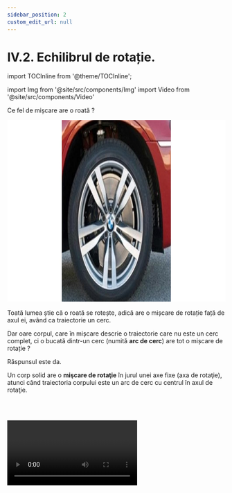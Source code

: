 ```yaml
---
sidebar_position: 2
custom_edit_url: null
---
```


# IV.2. Echilibrul de rotație.


import TOCInline from '@theme/TOCInline';

<TOCInline toc={toc} />


import Img from '@site/src/components/Img'
import Video from '@site/src/components/Video'




Ce fel de mișcare are o roată ?

<Img className="img-responsive4" src="fizica/clasa7/capitolul4/4_2_Poza1_RoataBMW_vers2.jpg" width="1000" height="419" />


Toată lumea știe că o roată se rotește, adică are o mișcare de rotație față de axul ei, având ca traiectorie un cerc. 


Dar oare corpul, care în mișcare descrie o traiectorie care nu este un cerc complet, ci o bucată dintr-un cerc (numită **arc de cerc**) are tot o mișcare de rotație ? 

Răspunsul este da.


<div class="alert alert--primary" role="alert">

Un corp solid are o **mişcare de rotaţie** în jurul unei axe fixe (axa de rotaţie), atunci când traiectoria corpului este un arc de cerc cu centrul în axul de rotaţie.

</div>


<br></br>

<Video src="https://www.youtube.com/embed/aKqADVMDFIg" />

<br></br>
<br></br>





<div class="alert alert--info" role="alert">


**Exemple de corpuri în mișcare de rotație:**

- Pirueta unui patinator

<Video src="https://www.youtube.com/embed/i9UeJIkLwg0" />


<br></br>
<br></br>


- **Deschiderea și închiderea ușilor și ferestrelor față de balamale.**

<Img className="img-responsive4" src="fizica/clasa7/capitolul4/4_2_Poza1bis_ExempleDeCorpuriInMiscareDeRotatie_0_UsaDeschisa_vers2.jpg" width="1000" height="534" />

<br></br>
<br></br>



- **Deschiderea unei uși prin rotirea clanței sau a cheii în broască.**

<Img className="img-responsive4" src="fizica/clasa7/capitolul4/4_2_Poza2_ExempleDeCorpuriInMiscareDeRotatie_1_CheiInBroasca_vers2.jpg" width="1000" height="466" />

<br></br>
<br></br>



- **Înșurubarea unui șurub cu șurubelnița.**

<Img className="img-responsive4" src="fizica/clasa7/capitolul4/4_2_Poza3_ExempleDeCorpuriInMiscareDeRotatie_2_InsurubareSurub_vers2.jpg" width="1000" height="310" />

<br></br>
<br></br>



- **Mișcarea tirbușonului față de axa de rotație.**

<Img className="img-responsive4" src="fizica/clasa7/capitolul4/4_2_Poza4_ExempleDeCorpuriInMiscareDeRotatie_3_Tirbuson_vers2.jpg" width="1000" height="452" />

<br></br>
<br></br>


- **Mișcarea unui robinet.**

<Img className="img-responsive4" src="fizica/clasa7/capitolul4/4_2_Poza5_ExempleDeCorpuriInMiscareDeRotatie_4_Robinet_vers2.jpg" width="1000" height="409" />

<br></br>
<br></br>


- **Mișcarea acelor de ceas sau a acului busolei.**

<Img className="img-responsive4" src="fizica/clasa7/capitolul4/4_2_Poza6_ExempleDeCorpuriInMiscareDeRotatie_5_AceCeas_vers2.jpg" width="1000" height="418" />

<br></br>
<br></br>


- **Deschiderea unei cărți prin mișcarea coperții sau când dăm o pagina.**

<Img className="img-responsive4" src="fizica/clasa7/capitolul4/4_2_Poza7_ExempleDeCorpuriInMiscareDeRotatie_6_DatulPaginilor_vers2.jpg" width="1000" height="528" />

<br></br>
<br></br>


- **Mișcarea unui leagăn (balansoar) față de bara de fixare.**


<Img className="img-responsive4" src="fizica/clasa7/capitolul4/4_2_Poza8_ExempleDeCorpuriInMiscareDeRotatie_7_Balansoar_vers2.jpg" width="1000" height="465"/>


<br></br>
<br></br>






- **Mișcarea Pământului în jurul propriei axe și în jurul Soarelui.**


**Why can't we feel the Earth's rotation?**

We do not feel the rotation of the Earth around its own axis, because our planet has a uniform motion (a constant speed of 1675 km / h at the equator and slightly lower at the poles). In addition, all bodies on Earth, including the atmosphere, move at the same speed as the Earth. Our planet rotates completely around its axis every 23 hours and 56 minutes.



<Img className="img-responsive4" src="fizica/clasa7/capitolul4/IV-2-equilibrium-of-rotation-picture10-earth-rotational-movement_vers2.png" width="1000" height="371" />


<br></br>
<br></br>



The Earth's revolution movement refers to the annual movement of the Earth around the Sun, which lasts 365 days 6 h 9 min 9 s. Because the orbit is elliptical in shape, the Earth, during the year, is at points closer to or further away from the Sun. The movement of the Earth around the Sun is carried out at an orbital speed of about 30 kilometers per second, ie 107000 km / h.



<Img className="img-responsive4" src="fizica/clasa7/capitolul4/IV-2-equilibrium-of-rotation-picture11-earth-revolution-movement.png" width="1000" height="519" />



<br></br>
<br></br>



The Sun and all the planets in our solar system are moving at a speed of 720000 km / h around the center of the Milky Way galaxy.



<Img className="img-responsive4" src="fizica/clasa7/capitolul4/IV-2-echilibrul-de-rotatie-poza12-miscarea-sistemului-solar-in-galaxie.png" width="1000" height="556" />




</div>

<br></br>






<br></br>



<div class="alert alert--primary" role="alert">


Mișcarea de rotație are două sensuri:

- **Sens orar (dat de mișcarea acelor de ceas)**.

<Img className="img-responsive4" src="fizica/clasa7/capitolul4/4_2_Poza10_SensOrar_vers3.jpg" width="1000" height="259" />


<br></br>
<br></br>


- **Sens antiorar (invers acelor de ceas)**.

<Img className="img-responsive4" src="fizica/clasa7/capitolul4/4_2_Poza11_SensAntiOrar_vers3.jpg" width="1000" height="258" />



</div>




<br></br>


<div class="alert alert--success" role="alert">

&#128064 **Experimentul 1: Momentul forţei**



<Video src="https://www.youtube.com/embed/Q8k_a8DWJvc" />




**Materiale necesare:**    
Ață cu cârlig, disc cu perforații, suport.

<br></br>


**Descrierea experimentului:**
- Montează discul pe suport.
- Acționează cu o forță în partea dreaptă a discului pe verticală, în jos.
- Observă ce se întâmplă cu discul.
  > Discul se rotește în sens orar.
- Acționează cu o forță în partea stângă a discului pe verticală, în jos .
- Observă ce se întâmplă cu discul.
  > Discul se rotește în sens antiorar.
- Acționează cu o forță în partea de jos a discului pe verticală, în jos.
- Observă ce se întâmplă cu discul.
  > Discul nu se rotește.



</div>


<br></br>


<div class="alert alert--primary" role="alert">

Pentru a descrie cantitativ efectul de rotație al unei forțe ce acționează asupra unui corp se denumește o mărime fizică, numită **momentul forței.**

</div>


<br></br>


<div class="alert alert--primary" role="alert">

**Momentul unei forțe (notat cu M<sub>F</sub>)** este o mărime fizică vectorială egală cu produsul dintre valoarea forței (F) și brațul forței respective (b<sub>F</sub>).



<Img className="img-responsive4" src="fizica/clasa7/capitolul4/4_2_Poza11bis_FormulaMomentuluiUneiForte_vers2.jpg" width="1000" height="74" />


<br></br>


unde b<sub>F</sub> = distanța (perpendiculara) de la axul de rotație (O) până la direcția (segmentul) forței.

**Unitate de măsură în S.I:**

<Img className="img-responsive4" src="fizica/clasa7/capitolul4/4_2_Poza11bis2_UnitateadeMasuraAMomentuluiUneiForte_vers2.jpg" width="1000" height="66" />

<br></br>
<br></br>




În funcție de valoarea momentului unei forțe putem stabili dacă forța rotește un corp. Avem două cazuri:



<Img className="img-responsive4" src="fizica/clasa7/capitolul4/4_2_Poza11bis3_RelatiaDintreMomentulForteSiRotatie_vers5.jpg" width="1000" height="68" />


Momentul unei forței este zero (M<sub>F</sub> = 0) când b<sub>F</sub> = 0 (direcția forței trece prin axul de rotație și nu putem duce perpendiculară din axul de rotație pe direcția forței).



<Img className="img-responsive4" src="fizica/clasa7/capitolul4/4_2_Poza11bis4_RelatiaDintreMomentulForteSiRotatie2_vers5.jpg" width="1000" height="493" />

<br></br>
<br></br>
<br></br>


<Img className="img-responsive4" src="fizica/clasa7/capitolul4/4_2_Poza11bis5_RelatiaDintreMomentulForteSiRotatie3_vers5.jpg" width="1000" height="69" />


Rotim mai ușor un corp când momentul forței are valoare mai mare. Momentul forței crește proporțional cu brațul forței și cu valoarea forței.


<Img className="img-responsive4" src="fizica/clasa7/capitolul4/4_2_Poza11bis6_RelatiaDintreMomentulForteSiRotatie4_vers5.jpg" width="1000" height="452"/>






</div>


<br></br>

<div class="alert alert--warning" role="alert">

&#128275 **Probleme rezolvate**

**1. O forță de 40 N acționează pe direcția axei de rotație a unui disc. Rotește această forță discul ?**


<Img className="img-responsive4" src="fizica/clasa7/capitolul4/4_2_Poza12_ReprezentareaGrafica_ProblemaModel2_vers3.jpg" width="1000" height="514" />




**Rezolvare:**

Deoarece b<sub>F</sub> = 0, atunci și M<sub>F</sub> = 0 ( momentul forței este zero) și forța aplicată nu rotește discul.


<br></br>
<br></br>


**2. O forță de 40 N acționează pe verticală, în jos, la marginea din dreapta a unui disc. Rotește această forță discul ? Se dă raza discului de 6 cm.**



**Rezolvare:**


_Ducem perpendiculară din centrul cercului (O) pe direcția forței și așa aflăm brațul forței, care este egal cu raza discului._


<Img className="img-responsive4" src="fizica/clasa7/capitolul4/4_2_Poza13_ReprezentareaGrafica_ProblemaModel3_vers4.jpg" width="1000" height="611" />

<Img className="img-responsive4" src="fizica/clasa7/capitolul4/4_2_Poza14_Ecuatia1_ProblemaModel3_vers3.jpg" width="1000" height="167" />


<br></br>
<br></br>


_Calculăm momentul forței:_

<Img className="img-responsive4" src="fizica/clasa7/capitolul4/4_2_Poza15_Ecuatia2_ProblemaModel3_vers4.jpg" width="1000" height="156" />





</div>


<br></br>


<div class="alert alert--success" role="alert">

&#128064 **Experimentul 2: Echilibrul de rotaţie**


<Video src="https://www.youtube.com/embed/GIbXJKSa4f0" />




**Materiale necesare:**    
Ață cu cârlig, disc cu perforații, suport, cârlig cu mase marcate.


<br></br>


**Descrierea experimentului:**
- Agață de una dintre perforațiile discului din dreapta un cârlig cu discuri marcate și observă sensul în care se rotește discul cu perforații.
- Agață de o altă perforație a discului din stânga (să aibă același braț cu cel din dreapta) și pune mase pe cârlig până când discul nu se mai rotește.
- Găsește condiția de echilibru de rotație pentru acest caz.
  > Greutatea maselor marcate din partea stângă este egală cu greutatea maselor din partea dreaptă.


<br></br>

**Concluzia experimentului:**   
Se constată că modulele momentelor forțelor | M<sub>1</sub> | = | F<sub>1</sub> • b<sub>1</sub> | și | M<sub>2</sub> | = | F<sub>2</sub> • b<sub>2</sub> | față de centrul de rotație sunt egale atunci când discul se află în echilibru de rotație: | M<sub>1</sub> | = | M<sub>2</sub> |.




</div>





<br></br>


<div class="alert alert--primary" role="alert">

Un corp este în **echilibru de rotaţie** atunci când suma modulelor momentelor forțelor ce rotesc corpul în sens orar este egală cu suma modulelor momentelor forțelor ce rotesc corpul în sens antiorar.

**| M<sub>orar</sub> | = | M<sub>antiorar</sub> |**



</div>


<br></br>


<div class="alert alert--secondary" role="alert">

&#128294 **Observație**

Un corp este în echilibru de rotaţie atunci când corpul nu se roteşte sau când are o mişcare de rotaţie uniformă.


</div>


<br></br>


<div class="alert alert--warning" role="alert">

&#128275 **Problemă rezolvată**



**3. Asupra unui disc cu raza de 20 cm acționează trei forțe ca în figura de mai jos:**


<Img className="img-responsive4" src="fizica/clasa7/capitolul4/4_2_Poza16_ReprezentareaGrafica_ProblemaModel4_vers4.jpg" width="1000" height="441" />

<br></br>
<br></br>


**Rezolvare:**


_Se stabilește sensul fiecărei forțe ca și cum ar acționa singură asupra discului:_   
Sens orar: F<sub>1</sub>, F<sub>2</sub>   
Sens antiorar: F<sub>3</sub>.

<br></br>

_Se calculează brațele fiecărei forțe și se transformă în metri:_

<Img className="img-responsive4" src="fizica/clasa7/capitolul4/4_2_Poza17_Calcul_ProblemaModel4_vers3.jpg" width="1000" height="338" />

<br></br>
<br></br>

_Se calculează momentul orar prin adunarea momentelor forțelor ce ar roti discul în sens orar:_   
M<sub>orar</sub> =   M<sub>1</sub> +  M<sub>2</sub> = F<sub>1</sub> • b<sub>1</sub> + F<sub>2</sub> • b<sub>2</sub> = 40 N • 0,1 m + 60 N • 0,05 m = 7  N∙m

<br></br>

_Se calculează momentul antiorar prin adunarea momentelor forțelor ce ar roti discul în sens antiorar:_   
M<sub>antiorar</sub> =   M<sub>3</sub>  = F<sub>3</sub> • b<sub>3</sub> = 80 N • 0,2 m = 16 N∙m


<br></br>

_Se compară cele două momente:_   
M<sub>antiorar</sub> > M<sub>orar</sub> 	=> 	Discul se rotește în sens antiorar.



<Video src="https://www.youtube.com/embed/gpnVxT4xCb0" />





</div>






<br></br>


<div class="alert alert--secondary" role="alert">

&#128294 **Observație**

În multe cazuri omul acționează asupra unui corp cu un **cuplu de forțe**, care este un ansamblu de două forțe paralele, de module egale și de sensuri opuse, producând rotirea corpului.

Ca exemple de cupluri de forțe avem:

- rotirea unui tirbușon;

- cheia din broască;

- mișcarea acului unei busole;


- înșurubarea unui șurub cu șurubelnița;

- ascuțirea creionului cu ascuțitoarea;

- mânuirea volanului,

<Img className="img-responsive4" src="fizica/clasa7/capitolul4/4_2_Poza18_PozaVolan_ExempluCupluDeForte_vers2.jpg" width="1000" height="380" />

<br></br>
<br></br>


- deschiderea dopului de sticlă PET.

<Video src="https://www.youtube.com/embed/7uCDu9L2KZo" />




</div>




<br></br>
<br></br>